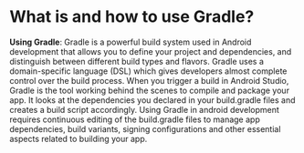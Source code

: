# What is and how to use Gradle?

**Using Gradle**: Gradle is a powerful build system used in Android development that allows you to define your project and dependencies, and distinguish between different build types and flavors. Gradle uses a domain-specific language (DSL) which gives developers almost complete control over the build process. When you trigger a build in Android Studio, Gradle is the tool working behind the scenes to compile and package your app. It looks at the dependencies you declared in your build.gradle files and creates a build script accordingly. Using Gradle in android development requires continuous editing of the build.gradle files to manage app dependencies, build variants, signing configurations and other essential aspects related to building your app. 